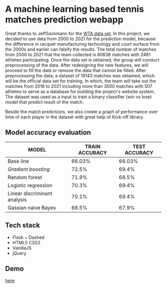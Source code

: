 ﻿# A machine learning based tennis matches prediction webapp
 
Great thanks to JeffSackmann for the [WTA data set](https://github.com/JeffSackmann/tennis_wta).
In this project, we decided to use data from 2000 to 2021 for the prediction model, because the difference in racquet manufacturing technology and court surface from the 2000s and earlier can falsify the results. The total number of matches from 2000 to 2021 that the team collected is 60638 matches with 2481 athletes participating. Once the data set is obtained, the group will conduct preprocessing of the data. After redesigning the new features, we will proceed to fill the data or remove the data that cannot be filled. After preprocessing the data, a dataset of 19143 matches was obtained, which will be the official data set for training. In which, the team will take out the matches from 2018 to 2021 including more than 3500 matches with 507 athletes to serve as a database for building the project's website system. The dataset was used as a input to train a binary classifier (win vs lose) model that predict result of the match.

Beside the match predictions, we also create a graph of performance over time of each player in the dataset with great help of Kick-off library.

## Model accuracy evaluation

| MODEL                        | TRAIN ACCURACY | TEST ACCURACY |
|------------------------------|----------------|---------------|
| Base line                    | 66.03%         | 66.03%        |
| *Gradient boosting*            | 72.5%          | 69.4%         |
| Random forest                | 71.9%          | 68.5%         |
| Logistic regression          | 70.3%          | 69.4%         |
| Linear discriminant analysis | 70.1%          | 69.4%         |
| Gassian naive Bayes          | 68.5%          | 67.9%         |

## Tech stack

- Flask + Dashed
- HTML5 CSS3
- VanillaJS
- jQuery

## Demo
[here](https://tennis-unservice.herokuapp.com)

